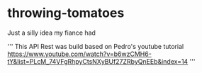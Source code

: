 # throwing-tomatoes
Just a silly idea my fiance had

'''
This API Rest was build based on Pedro's youtube tutorial
https://www.youtube.com/watch?v=b6wzCMH6-tY&list=PLcM_74VFgRhpyCtsNXyBUf27ZRbyQnEEb&index=14
'''
